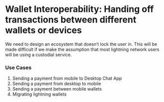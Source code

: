 # Wallet Interoperability: Handing off transactions between different wallets or devices

We need to design an ecosystem that doesn’t lock the user in. This will be made difficult if we make the assumption that most lightning network users will be using a custodial service.

### Use Cases

1. Sending a payment from mobile to Desktop Chat App
2. Sending a payment from desktop to mobile
3. Sending a payment between mobile wallets
4. Migrating lightning wallets

